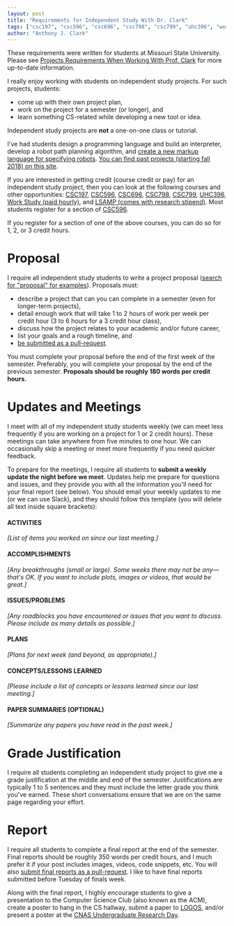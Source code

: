 ```yaml
---
layout: post
title: "Requirements for Independent Study With Dr. Clark"
tags: ["csc197", "csc596", "csc696", "csc798", "csc799", "uhc396", "work study", "msu"]
author: "Anthony J. Clark"
---
```


These requirements were written for students at Missouri State University. Please see [Projects Requirements When Working With Prof. Clark](https://compusciencing.github.io/project-requirements.html) for more up-to-date information.

I really enjoy working with students on independent study projects. For such projects, students:

- come up with their own project plan,
- work on the project for a semester (or longer), and
- learn something CS-related while developing a new tool or idea.

Independent study projects are **not** a one-on-one class or tutorial.

I've had students design a programming language and build an interpreter, develop a robot path planning algorithm, and [create a new markup language for specifying robots](https://compusciencing.github.io/report-arms.html). [You can find past projects (starting fall 2018) on this site](https://compusciencing.github.io/).

If you are interested in getting credit (course credit or pay) for an independent study project, then you can look at the following courses and other opportunities: [CSC197](https://computerscience.missouristate.edu/coursesoffered.htm#CSC197), [CSC596](https://computerscience.missouristate.edu/coursesoffered.htm#CSC596), [CSC696](https://computerscience.missouristate.edu/coursesoffered.htm#CSC696), [CSC798](https://computerscience.missouristate.edu/coursesoffered.htm#CSC798), [CSC799](https://computerscience.missouristate.edu/coursesoffered.htm#CSC799), [UHC396](https://www.missouristate.edu/registrar/catalog/courses_uh.htm#UHC396), [Work Study (paid hourly)](https://www.missouristate.edu/studentemp/work-study.htm), and [LSAMP (comes with research stipend)](https://science.missouristate.edu/lsamp/). Most students register for a section of [CSC596](https://computerscience.missouristate.edu/coursesoffered.htm#CSC596).

If you register for a section of one of the above courses, you can do so for 1, 2, or 3 credit hours.

# Proposal

I require all independent study students to write a project proposal ([search for "proposal" for examples](https://compusciencing.github.io/)). Proposals must:

- describe a project that can you can complete in a semester (even for longer-term projects),
- detail enough work that will take 1 to 2 hours of work per week per credit hour (3 to 6 hours for a 3 credit hour class),
- discuss how the project relates to your academic and/or future career,
- list your goals and a rough timeline, and
- [be submitted as a pull-request](https://compusciencing.github.io/how-to-write-a-post.html).

You must complete your proposal before the end of the first week of the semester. Preferably, you will complete your proposal by the end of the previous semester. **Proposals should be roughly 180 words per credit hours.**

# Updates and Meetings

I meet with all of my independent study students weekly (we can meet less frequently if you are working on a project for 1 or 2 credit hours). These meetings can take anywhere from five minutes to one hour. We can occasionally skip a meeting or meet more frequently if you need quicker feedback.

To prepare for the meetings, I require all students to **submit a weekly update the night before we meet**. Updates help me prepare for questions and issues, and they provide you with all the information you'll need for your final report (see below). You should email your weekly updates to me (or we can use Slack), and they should follow this template (you will delete all text inside square brackets):

#### ACTIVITIES

*[List of items you worked on since our last meeting.]*

#### ACCOMPLISHMENTS

*[Any breakthroughs (small or large).  Some weeks there may not be any—that's OK.  If you want to include plots, images or videos, that would be great.]*

#### ISSUES/PROBLEMS

*[Any roadblocks you have encountered or issues that you want to discuss.  Please include as many details as possible.]*

#### PLANS

*[Plans for next week (and beyond, as appropriate).]*

#### CONCEPTS/LESSONS LEARNED

*[Please include a list of concepts or lessons learned since our last meeting.]*

#### PAPER SUMMARIES (OPTIONAL)

*[Summarize any papers you have read in the past week.]*

# Grade Justification

I require all students completing an independent study project to give me a grade justification at the middle and end of the semester. Justifications are typically 1 to 5 sentences and they must include the letter grade you think you've earned. These short conversations ensure that we are on the same page regarding your effort.

# Report

I require all students to complete a final report at the end of the semester. Final reports should be roughly 350 words per credit hours, and I much prefer it if your post includes images, videos, code snippets, etc. You will also [submit final reports as a pull-request](https://compusciencing.github.io/how-to-write-a-post.html). I like to have final reports submitted before Tuesday of finals week.

Along with the final report, I highly encourage students to give a presentation to the Computer Science Club (also known as the ACM), create a poster to hang in the CS hallway, submit a paper to [LOGOS](https://www.missouristate.edu/logos/), and/or present a poster at the [CNAS Undergraduate Research Day](https://science.missouristate.edu/Undergraduate-Research-Day.htm).
